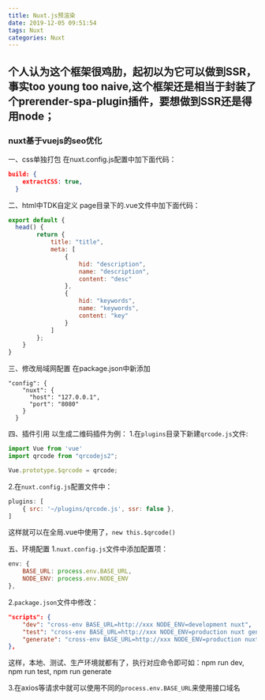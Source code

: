 ```yaml
---
title: Nuxt.js预渲染
date: 2019-12-05 09:51:54
tags: Nuxt
categories: Nuxt
---
```


## 个人认为这个框架很鸡肋，起初以为它可以做到SSR，事实too young too naive,这个框架还是相当于封装了个prerender-spa-plugin插件，要想做到SSR还是得用node；
### nuxt基于vuejs的seo优化

一、css单独打包
在nuxt.config.js配置中加下面代码：
```json
build: {
    extractCSS: true,
  }
```

二、html中TDK自定义
page目录下的.vue文件中加下面代码：
```js
export default {
  head() {
		return {
			title: "title",
			meta: [
				{
					hid: "description",
					name: "description",
					content: "desc"
				},
				{
					hid: "keywords",
					name: "keywords",
					content: "key"
				}
			]
		};
	}
}

```

三、修改局域网配置
在package.json中新添加
```
"config": {
    "nuxt": {
      "host": "127.0.0.1",
      "port": "8080"
    }
  }
```

四、插件引用
以生成二维码插件为例：
1.在`plugins`目录下新建`qrcode.js`文件:
```js
import Vue from 'vue'
import qrcode from "qrcodejs2";

Vue.prototype.$qrcode = qrcode;
```
2.在`nuxt.config.js`配置文件中：
```js
plugins: [
	{ src: '~/plugins/qrcode.js', ssr: false },
]
```
这样就可以在全局.vue中使用了，`new this.$qrcode()`

五、环境配置
1.`nuxt.config.js`文件中添加配置项：
```js
env: {
	BASE_URL: process.env.BASE_URL,
	NODE_ENV: process.env.NODE_ENV
},
```
2.`package.json`文件中修改：
```json
"scripts": {
	"dev": "cross-env BASE_URL=http://xxx NODE_ENV=development nuxt",
	"test": "cross-env BASE_URL=http://xxx NODE_ENV=production nuxt generate",
	"generate": "cross-env BASE_URL=http://xxx NODE_ENV=production nuxt generate"
},
```
这样，本地、测试、生产环境就都有了，执行对应命令即可如：npm run dev, npm run test, npm run generate

3.在axios等请求中就可以使用不同的`process.env.BASE_URL`来使用接口域名